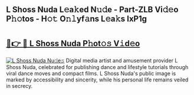 ## L Shoss Nuda L𝚎a𝚔ed N𝚞𝚍e - Part-ZLB Vi𝚍𝚎o P𝚑𝚘tos - H𝚘𝚝 O𝚗𝚕yf𝚊ns L𝚎a𝚔s IxP1g

# <h2><a href="http://kfcvd65.oniu.top/?m=L+Shoss+Nuda">🔗👉 🔴 L Shoss Nuda P𝚑ot𝚘𝚜 V𝚒d𝚎o</a></h2>

[![L Shoss Nuda Nu𝚍e𝚜](https://i.imgur.com/0qMVB7G.gif)](http://kfcvd65.oniu.top/?m=L+Shoss+Nuda)
Digital media artist and amusement provider L Shoss Nuda, celebrated for publishing dance and lifestyle tutorials through viral dance moves and compact films. L Shoss Nuda's public image is marked by accessibility and sincerity, while his personal life remains veiled in secrecy.  
